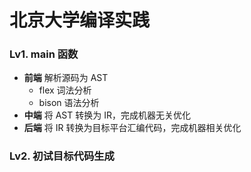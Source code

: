 # 北京大学编译实践
### Lv1. main 函数

- **前端** 解析源码为 AST
  - flex 词法分析
  - bison 语法分析
- **中端** 将 AST 转换为 IR，完成机器无关优化
- **后端** 将 IR 转换为目标平台汇编代码，完成机器相关优化

### Lv2. 初试目标代码生成

